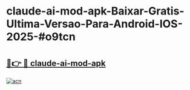 # claude-ai-mod-apk-Baixar-Gratis-Ultima-Versao-Para-Android-IOS-2025-#o9tcn

# <h2><a href="https://ainizakaria.my?title=claude-ai-mod-apk&ref=24M">🔗👉 🔴 claude-ai-mod-apk</a></h2>

[![acn](https://github.com/user-attachments/assets/0f9c940e-d8b0-45ae-aac7-cd30a18b3e1c)](https://ainizakaria.my?title=claude-ai-mod-apk&ref=24M)

